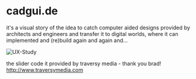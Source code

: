 # cadgui.de

it's a visual story of the idea to catch computer aided designs provided by architects and engineers and transfer it to digital worlds, where it can implemented and (re)build again and again and...

![UX-Study](https://raw.githubusercontent.com/stefanstoehr/cadguide/img/14.png)

the slider code it provided by traversy media - thank you brad!
http://www.traversymedia.com
